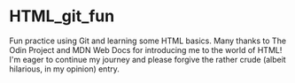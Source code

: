 # HTML_git_fun
Fun practice using Git and learning some HTML basics.
Many thanks to The Odin Project and MDN Web Docs for introducing me to the world of HTML! I'm eager to continue my journey and please forgive the rather crude (albeit hilarious, in my opinion) entry.